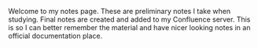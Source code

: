 Welcome to my notes page. These are preliminary notes I take when studying. Final notes are created and added to my Confluence server. This is so I can better remember the material and have nicer looking notes in an official documentation place.
